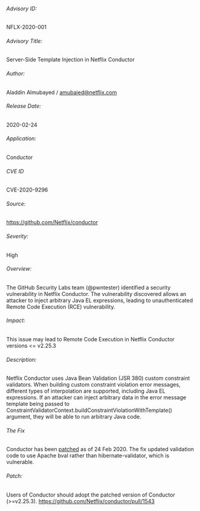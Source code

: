 ###### Advisory ID:
NFLX-2020-001

###### Advisory Title:
Server-Side Template Injection in Netflix Conductor

###### Author:
Aladdin Almubayed / amubaied@netflix.com

###### Release Date:
2020-02-24

###### Application:
Conductor

###### CVE ID
CVE-2020-9296

###### Source:
https://github.com/Netflix/conductor

###### Severity:
High

###### Overview:
The GitHub Security Labs team (@pwntester) identified a security vulnerability in Netflix Conductor.  The vulnerability discovered allows an attacker to inject arbitrary Java EL expressions, leading to unauthenticated Remote Code Execution (RCE) vulnerability.

###### Impact:
This issue may lead to Remote Code Execution in Netflix Conductor versions <= v2.25.3

###### Description:
Netflix Conductor uses Java Bean Validation (JSR 380) custom constraint validators. When building custom constraint violation error messages, different types of interpolation are supported, including Java EL expressions. If an attacker can inject arbitrary data in the error message template being passed to ConstraintValidatorContext.buildConstraintViolationWithTemplate() argument, they will be able to run arbitrary Java code.

###### The Fix
Conductor has been [patched](https://github.com/Netflix/conductor/pull/1543) as of 24 Feb 2020. The fix updated validation code to use Apache bval rather than hibernate-validator, which is vulnerable.

###### Patch:
Users of Conductor should adopt the patched version of Conductor (>=v2.25.3).
https://github.com/Netflix/conductor/pull/1543
